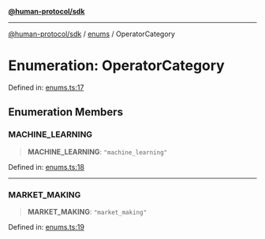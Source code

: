 [**@human-protocol/sdk**](../../README.md)

***

[@human-protocol/sdk](../../modules.md) / [enums](../README.md) / OperatorCategory

# Enumeration: OperatorCategory

Defined in: [enums.ts:17](https://github.com/humanprotocol/human-protocol/blob/88e4c1f607516180a13d25af6568a51a409bcb1d/packages/sdk/typescript/human-protocol-sdk/src/enums.ts#L17)

## Enumeration Members

### MACHINE\_LEARNING

> **MACHINE\_LEARNING**: `"machine_learning"`

Defined in: [enums.ts:18](https://github.com/humanprotocol/human-protocol/blob/88e4c1f607516180a13d25af6568a51a409bcb1d/packages/sdk/typescript/human-protocol-sdk/src/enums.ts#L18)

***

### MARKET\_MAKING

> **MARKET\_MAKING**: `"market_making"`

Defined in: [enums.ts:19](https://github.com/humanprotocol/human-protocol/blob/88e4c1f607516180a13d25af6568a51a409bcb1d/packages/sdk/typescript/human-protocol-sdk/src/enums.ts#L19)
